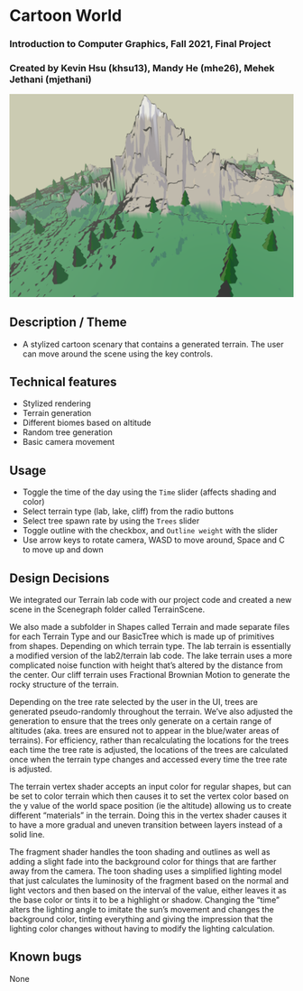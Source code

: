 # Cartoon World
 
### Introduction to Computer Graphics, Fall 2021, Final Project
 
### Created by Kevin Hsu (khsu13), Mandy He (mhe26), Mehek Jethani (mjethani)
 
![Cartoon World Logo](readme_assets/logo.png)
 
## Description / Theme
- A stylized cartoon scenary that contains a generated terrain. The user can move around the scene using the key controls.
 
## Technical features
- Stylized rendering
- Terrain generation
- Different biomes based on altitude
- Random tree generation
- Basic camera movement
 
## Usage
- Toggle the time of the day using the `Time` slider (affects shading and color)
- Select terrain type (lab, lake, cliff) from the radio buttons
- Select tree spawn rate by using the `Trees` slider
- Toggle outline with the checkbox, and `Outline weight` with the slider
- Use arrow keys to rotate camera, WASD to move around, Space and C to move up and down
 
## Design Decisions
We integrated our Terrain lab code with our project code and created a new scene in the Scenegraph folder called TerrainScene. 
 
We also made a subfolder in Shapes called Terrain and made separate files for each Terrain Type and our BasicTree which is made up of primitives from shapes. Depending on which terrain type. The lab terrain is essentially a modified version of the lab2/terrain lab code. The lake terrain uses a more complicated noise function with height that’s altered by the distance from the center. Our cliff terrain uses Fractional Brownian Motion to generate the rocky structure of the terrain. 
 
Depending on the tree rate selected by the user in the UI, trees are generated pseudo-randomly throughout the terrain. We’ve also adjusted the generation to ensure that the trees only generate on a certain range of altitudes (aka. trees are ensured not to appear in the blue/water areas of terrains). For efficiency, rather than recalculating the locations for the trees each time the tree rate is adjusted, the locations of the trees are calculated once when the terrain type changes and accessed every time the tree rate is adjusted.
 
The terrain vertex shader accepts an input color for regular shapes, but can be set to color terrain which then causes it to set the vertex color based on the y value of the world space position (ie the altitude) allowing us to create different “materials” in the terrain. Doing this in the vertex shader causes it to have a more gradual and uneven transition between layers instead of a solid line.

The fragment shader handles the toon shading and outlines as well as adding a slight fade into the background color for things that are farther away from the camera. The toon shading uses a simplified lighting model that just calculates the luminosity of the fragment based on the normal and light vectors and then based on the interval of the value, either leaves it as the base color or tints it to be a highlight or shadow. Changing the “time” alters the lighting angle to imitate the sun’s movement and changes the background color, tinting everything and giving the impression that the lighting color changes without having to modify the lighting calculation.

## Known bugs
None
